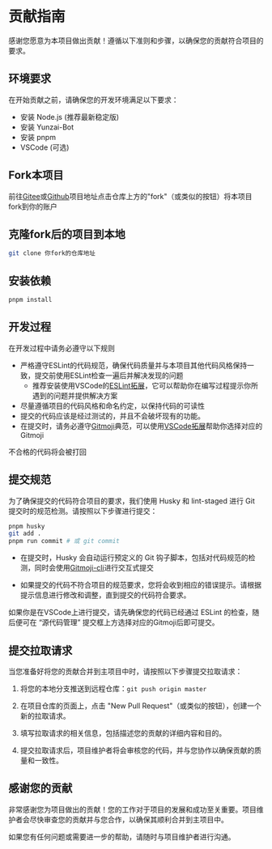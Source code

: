 # 贡献指南

感谢您愿意为本项目做出贡献！遵循以下准则和步骤，以确保您的贡献符合项目的要求。

## 环境要求

在开始贡献之前，请确保您的开发环境满足以下要求：

- 安装 Node.js (推荐最新稳定版)
- 安装 Yunzai-Bot
- 安装 pnpm
- VSCode (可选)

## Fork本项目

前往[Gitee](https://gitee.com/DenFengLai/DF-Plugin)或[Github](https://gitee.com/DenFengLai/DF-Plugin)项目地址点击仓库上方的"fork"（或类似的按钮）将本项目fork到你的账户

## 克隆fork后的项目到本地

```sh
git clone 你fork的仓库地址
```

## 安装依赖

```sh
pnpm install
```

## 开发过程

在开发过程中请务必遵守以下规则

- 严格遵守ESLint的代码规范，确保代码质量并与本项目其他代码风格保持一致，提交前使用ESLint检查一遍后并解决发现的问题
  - 推荐安装使用VSCode的[ESLint拓展](https://github.com/Microsoft/vscode-eslint)，它可以帮助你在编写过程提示你所遇到的问题并提供解决方案
- 尽量遵循项目的代码风格和命名约定，以保持代码的可读性
- 提交的代码应该是经过测试的，并且不会破坏现有的功能。
- 在提交时，请务必遵守[Gitmoji](https://gitmoji.dev)典范，可以使用[VSCode拓展](https://github.com/seatonjiang/gitmoji-vscode)帮助你选择对应的Gitmoji

不合格的代码将会被打回

## 提交规范

为了确保提交的代码符合项目的要求，我们使用 Husky 和 lint-staged 进行 Git 提交时的规范检测。请按照以下步骤进行提交：

```sh
pnpm husky
git add .
pnpm run commit # 或 git commit
```

- 在提交时，Husky 会自动运行预定义的 Git 钩子脚本，包括对代码规范的检测，同时会使用[Gitmoji-cli](https://github.com/carloscuesta/gitmoji)进行交互式提交

- 如果提交的代码不符合项目的规范要求，您将会收到相应的错误提示。请根据提示信息进行修改和调整，直到提交的代码符合要求。

如果你是在VSCode上进行提交，请先确保您的代码已经通过 ESLint 的检查，随后便可在 “源代码管理” 提交框上方选择对应的Gitmoji后即可提交。

## 提交拉取请求

当您准备好将您的贡献合并到主项目中时，请按照以下步骤提交拉取请求：

1. 将您的本地分支推送到远程仓库：`git push origin master`

2. 在项目仓库的页面上，点击 "New Pull Request"（或类似的按钮），创建一个新的拉取请求。

3. 填写拉取请求的相关信息，包括描述您的贡献的详细内容和目的。

4. 提交拉取请求后，项目维护者将会审核您的代码，并与您协作以确保贡献的质量和一致性。

## 感谢您的贡献

非常感谢您为项目做出的贡献！您的工作对于项目的发展和成功至关重要。项目维护者会尽快审查您的贡献并与您合作，以确保其顺利合并到主项目中。

如果您有任何问题或需要进一步的帮助，请随时与项目维护者进行沟通。
